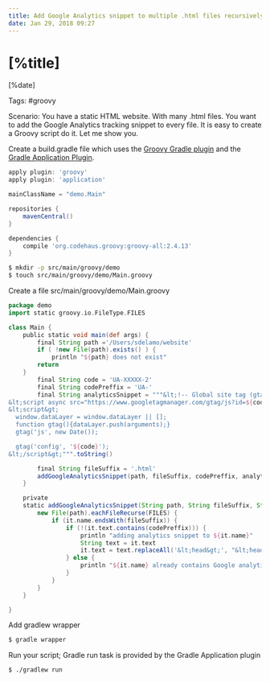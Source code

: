 ```yaml
---
title: Add Google Analytics snippet to multiple .html files recursively with a Groovy Script
date: Jan 29, 2018 09:27
---
```


# [%title]

[%date]

Tags: #groovy

Scenario: You have a static HTML website. With many .html files. You want to add the Google Analytics tracking snippet to every file. It is easy to create a Groovy script do it. Let me show you.

Create a build.gradle file which uses the [Groovy Gradle plugin](https://docs.gradle.org/current/userguide/groovy_plugin.html) and the [Gradle Application Plugin](https://docs.gradle.org/current/userguide/application_plugin.html).

```groovy
apply plugin: 'groovy'
apply plugin: 'application'

mainClassName = "demo.Main"

repositories {
    mavenCentral()
}

dependencies {
    compile 'org.codehaus.groovy:groovy-all:2.4.13'
}
```

```bash
$ mkdir -p src/main/groovy/demo
$ touch src/main/groovy/demo/Main.groovy
```

Create a file src/main/groovy/demo/Main.groovy

```groovy
package demo
import static groovy.io.FileType.FILES

class Main {
    public static void main(def args) {
        final String path ='/Users/sdelamo/website'
        if ( !new File(path).exists() ) {
            println "${path} does not exist"
	    return
	}
        final String code = 'UA-XXXXX-2'
        final String codePreffix = 'UA-'
        final String analyticsSnippet = """&lt;!-- Global site tag (gtag.js) - Google Analytics --&gt;
&lt;script async src="https://www.googletagmanager.com/gtag/js?id=${code}"&gt;&lt;/script&gt;
&lt;script&gt;
  window.dataLayer = window.dataLayer || [];
  function gtag(){dataLayer.push(arguments);}
  gtag('js', new Date());

  gtag('config', '${code}');
&lt;/script&gt;""".toString()

        final String fileSuffix = '.html'
        addGoogleAnalyticsSnippet(path, fileSuffix, codePreffix, analyticsSnippet)
    }

    private
    static addGoogleAnalyticsSnippet(String path, String fileSuffix, String codePreffix, String analyticsSnippet) {
        new File(path).eachFileRecurse(FILES) {
            if (it.name.endsWith(fileSuffix)) {
                if (!(it.text.contains(codePreffix))) {
                    println "adding analytics snippet to ${it.name}"
                    String text = it.text
                    it.text = text.replaceAll('&lt;head&gt;', "&lt;head&gt;\n${analyticsSnippet}".toString())
                } else {
                    println "${it.name} already contains Google analytics snippet."
                }
            }
        }
    }

}
```

Add gradlew wrapper

```bash
$ gradle wrapper
```

Run your script; Gradle run task is provided by the Gradle Application plugin

```bash
$ ./gradlew run
```
